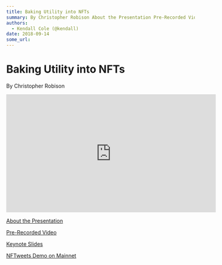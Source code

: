 ```yaml
---
title: Baking Utility into NFTs
summary: By Christopher Robison About the Presentation Pre-Recorded Video Keynote Slides NFTweets Demo on Mainnet
authors:
  - Kendall Cole (@kendall)
date: 2018-09-14
some_url: 
---
```


# Baking Utility into NFTs


By Christopher Robison

<div align="center"><iframe width="560" height="315" src="https://drive.google.com/file/d/1mrDknRoUkYO1jKnUi_JT6zAO8AI3WALH/preview" frameborder="0" allow="encrypted-media" allowfullscreen></iframe></div>

[About the Presentation](https://github.com/ethberlin-hackathon/Talks-presentations/blob/master/resources/Baking_Utility_into_NFTs/WATCHME.md)

[Pre-Recorded Video](https://youtu.be/MzHUo-bOqiA)

[Keynote Slides](https://www.icloud.com/keynote/0DUPpjDqH9K3wnIY8ilClav9g#EthBerlin_-_Baking_Utility_NFTs_-_KEYNOTE)

[NFTweets Demo on Mainnet](http://nftweets.com/)